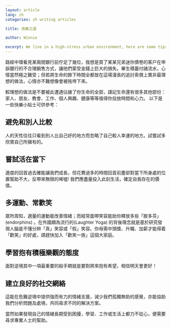 ```yaml
---
layout: article
lang: zh
categories: zh writing articles

title: 快樂之道

author: Winnie

excerpt: We live in a high-stress urban environment, here are some tips to help keep your spirits up during daily life.
---
```


路經中環看見某兩間銀行前佇足了幾位，我想是買了某某兄弟迷你債卷的客户在申訴銀行的不合理銷售方式，讓他們蒙受金錢上巨大的損失。畢生積蓄付諸流水，心情當然極之難受；但若將生命的餘下時間全都放在這場漫長的追討索償上實非最理想的做法，心情亦不難想像會被拖垮下來。

較理想的做法是不要被此遭遇佔據了你生命的全部，謹記生命還有很多其他部份：家人、朋友、教會、工作、個人興趣、健康等等值得你投放時間和心力。
以下是一些快樂小貼士可供參考：

## 避免和別人比較
人的天性往往只看到別人比自己好的地方而忽略了自己較人幸運的地方。試嘗試多欣賞自己所擁有的。

## 嘗試活在當下
適度的回首過去確能讓我們成長，但花費過多的時間回首前塵卻對當下所身處的位置幫助不大，反帶來無限的唏噓! 我們應盡量投入此刻生活，確定自我存在的價值。

## 多運動、常歡笑
眾所周知，適量的運動能改善情緒；而經常面帶笑容能助你釋放多些「胺多芬」(endorphins) 。在外國頗為流行的(Laughter Yoga) 的背後理念就是基於研究發現人腦是不懂分辨「真」笑容或「假」笑容。你毋需中頭獎、升職、加薪才能得着「歡笑」的好處，請趕快加入「歡笑一族」這個大家庭。

## 學習抱有積極樂觀的態度
面對逆境其中一項最重要的殺手鐧就是要對將來抱有希望，相信明天會更好！

## 建立良好的社交網絡
這能在危難逆境中提供強而有力的情緒支援，減少我們孤獨無助的感覺，亦能協助我們分析問題及處境，共同尋求不同的解決方案。

當然如果發現自己的情緒長期受到困擾，學習、工作或生活上都力不從心，便需要尋求專業人士的幫助。